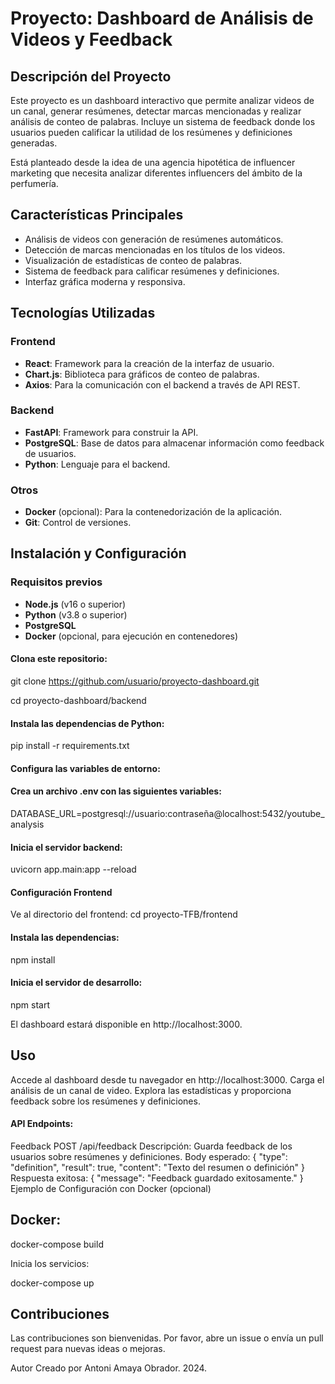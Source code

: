 # Proyecto: Dashboard de Análisis de Videos y Feedback

## Descripción del Proyecto

Este proyecto es un dashboard interactivo que permite analizar videos de un canal, generar resúmenes, detectar marcas mencionadas y realizar análisis de conteo de palabras. Incluye un sistema de feedback donde los usuarios pueden calificar la utilidad de los resúmenes y definiciones generadas. 

Está planteado desde la idea de una agencia hipotética de influencer marketing que necesita analizar diferentes influencers del ámbito de la perfumería. 

## Características Principales

- Análisis de videos con generación de resúmenes automáticos.
- Detección de marcas mencionadas en los títulos de los videos.
- Visualización de estadísticas de conteo de palabras.
- Sistema de feedback para calificar resúmenes y definiciones.
- Interfaz gráfica moderna y responsiva.

## Tecnologías Utilizadas

### Frontend
- **React**: Framework para la creación de la interfaz de usuario.
- **Chart.js**: Biblioteca para gráficos de conteo de palabras.
- **Axios**: Para la comunicación con el backend a través de API REST.

### Backend
- **FastAPI**: Framework para construir la API.
- **PostgreSQL**: Base de datos para almacenar información como feedback de usuarios.
- **Python**: Lenguaje para el backend.

### Otros
- **Docker** (opcional): Para la contenedorización de la aplicación.
- **Git**: Control de versiones.

## Instalación y Configuración

### Requisitos previos
- **Node.js** (v16 o superior)
- **Python** (v3.8 o superior)
- **PostgreSQL**
- **Docker** (opcional, para ejecución en contenedores)

  
#### Clona este repositorio:

  git clone https://github.com/usuario/proyecto-dashboard.git

cd proyecto-dashboard/backend


#### Instala las dependencias de Python:
  
 pip install -r requirements.txt

#### Configura las variables de entorno:
  
#### Crea un archivo .env con las siguientes variables:
DATABASE_URL=postgresql://usuario:contraseña@localhost:5432/youtube_analysis

#### Inicia el servidor backend:
uvicorn app.main:app --reload

#### Configuración Frontend
Ve al directorio del frontend:
cd proyecto-TFB/frontend

#### Instala las dependencias:
npm install

#### Inicia el servidor de desarrollo:
npm start

El dashboard estará disponible en http://localhost:3000.

## Uso
Accede al dashboard desde tu navegador en http://localhost:3000.
Carga el análisis de un canal de video.
Explora las estadísticas y proporciona feedback sobre los resúmenes y definiciones.


#### API Endpoints:
Feedback
POST /api/feedback
Descripción: Guarda feedback de los usuarios sobre resúmenes y definiciones.
Body esperado:
{
  "type": "definition",
  "result": true,
  "content": "Texto del resumen o definición"
}
Respuesta exitosa:
{ "message": "Feedback guardado exitosamente." }
Ejemplo de Configuración con Docker (opcional)


## Docker:

docker-compose build


Inicia los servicios:

docker-compose up


## Contribuciones

Las contribuciones son bienvenidas. Por favor, abre un issue o envía un pull request para nuevas ideas o mejoras.

Autor
Creado por Antoni Amaya Obrador. 
2024. 

